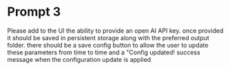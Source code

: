 # Prompt 3

Please add to the UI the ability to provide an open AI API key. once provided it should be saved in persistent storage along with the preferred output folder. there should be a save config button to allow the user to update these parameters from time to time and a "Config updated! success message when the configuration update is applied